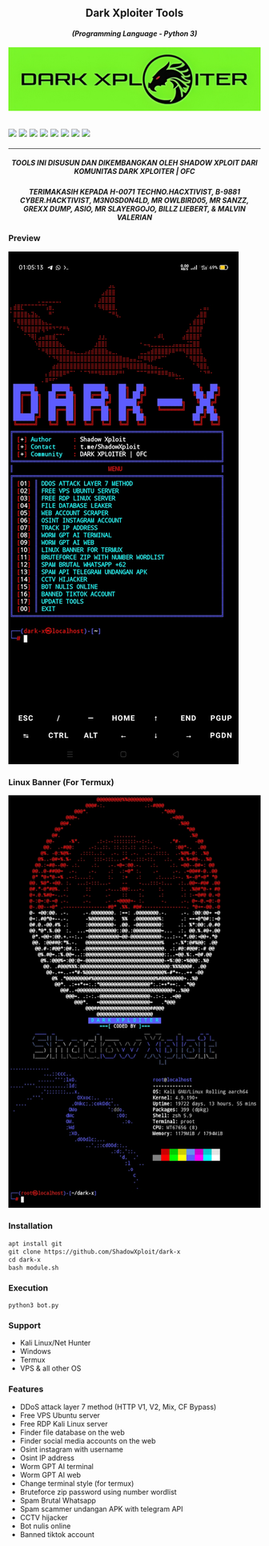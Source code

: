 <h2 align="center">Dark Xploiter Tools</h2>
<em><h4 align="center">(Programming Language - Python 3)</h4></em>

<img src="https://raw.githubusercontent.com/ShadowXploit/dark-x//main/.data/IMG_20240406_130021.jpg">

 <h2><img src="https://img.shields.io/badge/Author-./Shadow Xploit-blueviolet"/>
<img src="https://img.shields.io/badge/Tool-DarkX-red"/>
<img src="https://img.shields.io/badge/Made%20with-Python%20and%20Bash-yellowgreen"/> <img src="https://img.shields.io/badge/Version-1.4-9cf"/>
<img src="https://img.shields.io/github/issues/ShadowXploit/dark-x.svg?color=%23ff0000"/> <img
<img src="https://img.shields.io/github/forks/ShadowXploit/dark-x.svg?color=%23ffff00"/> <img
<img src="https://img.shields.io/github/stars/ShadowXploit/dark-x.svg?color=%23ff3300"/> <img
<img src="https://img.shields.io/github/license/ShadowXploit/dark-x.svg?color=%230000ff"/> <img
</center>
  </h2>
  <hr>


<em><h5 align="center">TOOLS INI DISUSUN DAN DIKEMBANGKAN OLEH SHADOW XPLOIT DARI KOMUNITAS DARK XPLOITER | OFC</h5></em>

<em><h5 align="center">TERIMAKASIH KEPADA H-0071 TECHNO.HACXTIVIST, B-9881 CYBER.HACKTIVIST, M3N0SD0N4LD, MR OWLBIRD05, MR SANZZ, GREXX DUMP, ASIO, MR SLAYERGOJO, BILLZ LIEBERT, & MALVIN VALERIAN</h5></em>

### Preview
<img src="https://raw.githubusercontent.com/ShadowXploit/dark-x/main/Screenshot_2024-04-19-01-05-14-77.jpg">
<p align="center">

### Linux Banner (For Termux)
<img src="https://raw.githubusercontent.com/ShadowXploit/dark-x/main/Screenshot.jpg">

### Installation
    apt install git
    git clone https://github.com/ShadowXploit/dark-x
    cd dark-x
    bash module.sh


### Execution
    python3 bot.py

### Support
- Kali Linux/Net Hunter
- Windows
- Termux
- VPS & all other OS

### Features
- DDoS attack layer 7 method
  (HTTP V1, V2, Mix, CF Bypass)
- Free VPS Ubuntu server
- Free RDP Kali Linux server
- Finder file database on the web
- Finder social media accounts on the web
- Osint instagram with username
- Osint IP address
- Worm GPT AI terminal
- Worm GPT AI web
- Change terminal style (for termux)
- Bruteforce zip password using number wordlist
- Spam Brutal Whatsapp
- Spam scammer undangan APK with telegram API
- CCTV hijacker
- Bot nulis online
- Banned tiktok account
